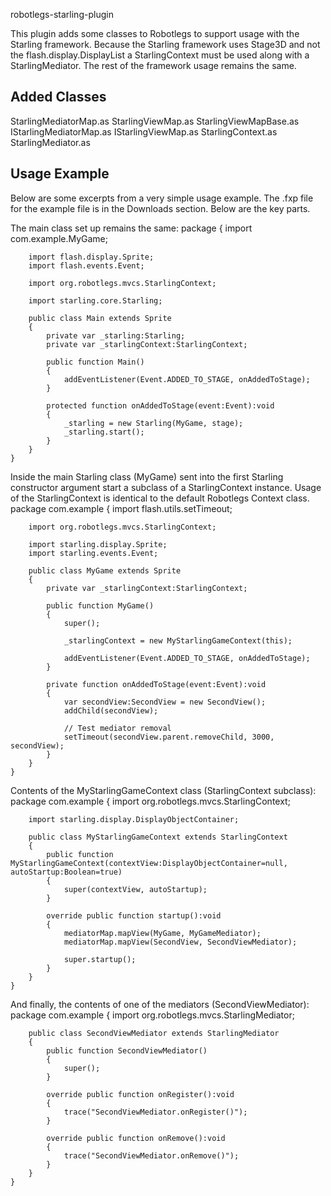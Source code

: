 robotlegs-starling-plugin

This plugin adds some classes to Robotlegs to support usage with the Starling framework. Because the Starling framework uses Stage3D and not the flash.display.DisplayList a StarlingContext must be used along with a StarlingMediator. The rest of the framework usage remains the same.

Added Classes
-------------
StarlingMediatorMap.as
StarlingViewMap.as
StarlingViewMapBase.as
IStarlingMediatorMap.as
IStarlingViewMap.as
StarlingContext.as
StarlingMediator.as


Usage Example
-------------
Below are some excerpts from a very simple usage example. The .fxp file for the example file is in the Downloads section. Below are the key parts.

The main class set up remains the same:
	package
	{
		import com.example.MyGame;

		import flash.display.Sprite;
		import flash.events.Event;

		import org.robotlegs.mvcs.StarlingContext;

		import starling.core.Starling;

		public class Main extends Sprite
		{
			private var _starling:Starling;
			private var _starlingContext:StarlingContext;

			public function Main()
			{
				addEventListener(Event.ADDED_TO_STAGE, onAddedToStage);
			}

			protected function onAddedToStage(event:Event):void
			{
				_starling = new Starling(MyGame, stage);
				_starling.start();
			}
		}
	}


Inside the main Starling class (MyGame) sent into the first Starling constructor argument start a subclass of a StarlingContext instance. Usage of the StarlingContext is identical to the default Robotlegs Context class.
	package com.example
	{
		import flash.utils.setTimeout;

		import org.robotlegs.mvcs.StarlingContext;

		import starling.display.Sprite;
		import starling.events.Event;

		public class MyGame extends Sprite
		{
			private var _starlingContext:StarlingContext;

			public function MyGame()
			{
				super();

				_starlingContext = new MyStarlingGameContext(this);

				addEventListener(Event.ADDED_TO_STAGE, onAddedToStage);
			}

			private function onAddedToStage(event:Event):void
			{
				var secondView:SecondView = new SecondView();
				addChild(secondView);

				// Test mediator removal
				setTimeout(secondView.parent.removeChild, 3000, secondView);
			}
		}
	}

Contents of the MyStarlingGameContext class (StarlingContext subclass):
	package com.example
	{
		import org.robotlegs.mvcs.StarlingContext;

		import starling.display.DisplayObjectContainer;

		public class MyStarlingGameContext extends StarlingContext
		{
			public function MyStarlingGameContext(contextView:DisplayObjectContainer=null, autoStartup:Boolean=true)
			{
				super(contextView, autoStartup);
			}

			override public function startup():void
			{
				mediatorMap.mapView(MyGame, MyGameMediator);
				mediatorMap.mapView(SecondView, SecondViewMediator);

				super.startup();
			}
		}
	}

And finally, the contents of one of the mediators (SecondViewMediator):
	package com.example
	{
		import org.robotlegs.mvcs.StarlingMediator;

		public class SecondViewMediator extends StarlingMediator
		{
			public function SecondViewMediator()
			{
				super();
			}

			override public function onRegister():void
			{
				trace("SecondViewMediator.onRegister()");
			}

			override public function onRemove():void
			{
				trace("SecondViewMediator.onRemove()");
			}
		}
	}

